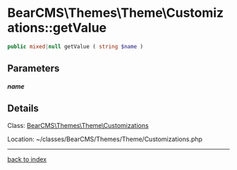 # BearCMS\Themes\Theme\Customizations::getValue

```php
public mixed|null getValue ( string $name )
```

## Parameters

##### name

## Details

Class: [BearCMS\Themes\Theme\Customizations](bearcms.themes.theme.customizations.class.md)

Location: ~/classes/BearCMS/Themes/Theme/Customizations.php

---

[back to index](index.md)

